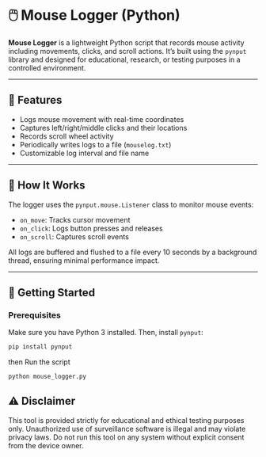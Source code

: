 # 🖱️ Mouse Logger (Python)

**Mouse Logger** is a lightweight Python script that records mouse activity including movements, clicks, and scroll actions. It’s built using the `pynput` library and designed for educational, research, or testing purposes in a controlled environment.

---

## 📌 Features

- Logs mouse movement with real-time coordinates  
- Captures left/right/middle clicks and their locations  
- Records scroll wheel activity  
- Periodically writes logs to a file (`mouselog.txt`)  
- Customizable log interval and file name  

---

## 📂 How It Works

The logger uses the `pynput.mouse.Listener` class to monitor mouse events:

- `on_move`: Tracks cursor movement  
- `on_click`: Logs button presses and releases  
- `on_scroll`: Captures scroll events  

All logs are buffered and flushed to a file every 10 seconds by a background thread, ensuring minimal performance impact.

---

## 🚀 Getting Started

### Prerequisites

Make sure you have Python 3 installed. Then, install `pynput`:

```bash
pip install pynput
```

then Run the script

```bash
python mouse_logger.py
```

## ⚠️ Disclaimer

This tool is provided strictly for educational and ethical testing purposes only. Unauthorized use of surveillance software is illegal and may violate privacy laws. Do not run this tool on any system without explicit consent from the device owner.



